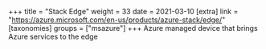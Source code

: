 +++
title = "Stack Edge"
weight = 33
date = 2021-03-10
[extra]
link = "https://azure.microsoft.com/en-us/products/azure-stack/edge/"
[taxonomies]
groups = ["msazure"]
+++
Azure managed device that brings Azure services to the edge

